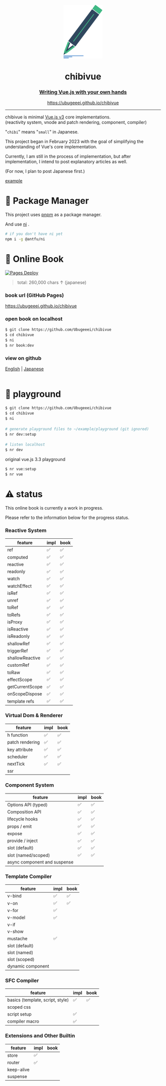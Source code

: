 <p align="center">
  <img src="./book/images/logo/logo.png" width="126">
</p>

<div align="center">

<h1>chibivue</h1>

### [**Writing Vue.js with your own hands**](https://ubugeeei.github.io/chibivue)

https://ubugeeei.github.io/chibivue

</div>

---

chibivue is minimal [Vue.js v3](https://github.com/vuejs/core) core implementations.  
(reactivity system, vnode and patch rendering, component, compiler)

"`chibi`" means "`small`" in Japanese.

This project began in February 2023 with the goal of simplifying the understanding of Vue's core implementation.

Currently, I am still in the process of implementation, but after implementation, I intend to post explanatory articles as well.

(For now, I plan to post Japanese first.)

[example](https://github.com/Ubugeeei/chibivue/tree/main/example/app)

# 👜 Package Manager

This project uses [pnpm](https://pnpm.io/) as a package manager.

And use [ni](https://github.com/antfu/ni) .

```sh
# if you don't have ni yet
npm i -g @antfu/ni
```

# 📔 Online Book

[![Pages Deploy](https://github.com/Ubugeeei/chibivue/actions/workflows/deploy.yml/badge.svg?branch=main)](https://github.com/Ubugeeei/chibivue/actions/workflows/deploy.yml)

> total: 260,000 chars ↑ (japanese)

### book url (GitHub Pages)

https://ubugeeei.github.io/chibivue

### open book on localhost

```sh
$ git clone https://github.com/Ubugeeei/chibivue
$ cd chibivue
$ ni
$ nr book:dev
```

### view on github

[English](https://github.com/Ubugeeei/chibivue/tree/main/book/online-book/src/en) | [Japanese](https://github.com/Ubugeeei/chibivue/tree/main/book/online-book/src)
<br/>
<br/>

# 🎥 playground

```sh
$ git clone https://github.com/Ubugeeei/chibivue
$ cd chibivue
$ ni

# generate playground files to ~/example/playground (git ignored)
$ nr dev:setup

# listen localhost
$ nr dev
```

original vue.js 3.3 playground

```sh
$ nr vue:setup
$ nr vue
```

# ⚠️ status

This online book is currently a work in progress.

Please refer to the information below for the progress status.

### Reactive System

| feature         | impl | book |
| --------------- | ---- | ---- |
| ref             | ✅   | ✅   |
| computed        | ✅   | ✅   |
| reactive        | ✅   | ✅   |
| readonly        | ✅   | ✅   |
| watch           | ✅   | ✅   |
| watchEffect     | ✅   | ✅   |
| isRef           | ✅   | ✅   |
| unref           | ✅   | ✅   |
| toRef           | ✅   | ✅   |
| toRefs          | ✅   | ✅   |
| isProxy         | ✅   | ✅   |
| isReactive      | ✅   | ✅   |
| isReadonly      | ✅   | ✅   |
| shallowRef      | ✅   | ✅   |
| triggerRef      | ✅   | ✅   |
| shallowReactive | ✅   | ✅   |
| customRef       | ✅   | ✅   |
| toRaw           | ✅   | ✅   |
| effectScope     | ✅   | ✅   |
| getCurrentScope | ✅   | ✅   |
| onScopeDispose  | ✅   | ✅   |
| template refs   | ✅   | ✅   |

### Virtual Dom & Renderer

| feature         | impl | book |
| --------------- | ---- | ---- |
| h function      | ✅   | ✅   |
| patch rendering | ✅   | ✅   |
| key attribute   | ✅   | ✅   |
| scheduler       | ✅   | ✅   |
| nextTick        | ✅   | ✅   |
| ssr             |      |      |

### Component System

| feature                      | impl | book |
| ---------------------------- | ---- | ---- |
| Options API (typed)          | ✅   | ✅   |
| Composition API              | ✅   | ✅   |
| lifecycle hooks              | ✅   | ✅   |
| props / emit                 | ✅   | ✅   |
| expose                       | ✅   | ✅   |
| provide / inject             | ✅   | ✅   |
| slot (default)               | ✅   | ✅   |
| slot (named/scoped)          | ✅   | ✅   |
| async component and suspense |      |      |

### Template Compiler

| feature           | impl | book |
| ----------------- | ---- | ---- |
| v-bind            | ✅   | ✅   |
| v-on              | ✅   | ✅   |
| v-for             | ✅   |      |
| v-model           | ✅   |      |
| v-if              |      |      |
| v-show            |      |      |
| mustache          | ✅   |      |
| slot (default)    |      |      |
| slot (named)      |      |      |
| slot (scoped)     |      |      |
| dynamic component |      |      |

### SFC Compiler

| feature                          | impl | book |
| -------------------------------- | ---- | ---- |
| basics (template, script, style) | ✅   | ✅   |
| scoped css                       |      |      |
| script setup                     | ✅   |      |
| compiler macro                   | ✅   |      |

### Extensions and Other Builtin

| feature    | impl | book |
| ---------- | ---- | ---- |
| store      | ✅   |      |
| router     | ✅   |      |
| keep-alive |      |      |
| suspense   |      |      |

```

```
